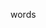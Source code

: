 words

<!---
KoszeTrawe/KoszeTrawe is a ✨ special ✨ repository because its `README.md` (this file) appears on your GitHub profile.
You can click the Preview link to take a look at your changes.
--->
